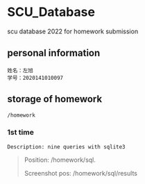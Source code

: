 # SCU_Database
scu database 2022 for homework submission

## personal information
```
姓名：左旭
学号：2020141010097
```
## storage of homework
```
/homework
```
### 1st time
```
Description: nine queries with sqlite3
```
>Position: /homework/sql. 
>
>Screenshot pos: /homework/sql/results
